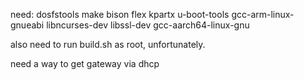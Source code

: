 need: dosfstools make bison flex kpartx u-boot-tools gcc-arm-linux-gnueabi libncurses-dev
libssl-dev
gcc-aarch64-linux-gnu

also need to run build.sh as root, unfortunately.

need a way to get gateway via dhcp
